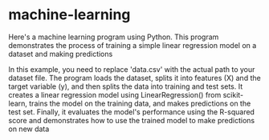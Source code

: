 # machine-learning
Here's a machine learning program using Python. This program demonstrates the process of training a simple linear regression model on a dataset and making predictions

In this example, you need to replace 'data.csv' with the actual path to your dataset file. The program loads the dataset, splits it into features (X) and the target variable (y), and then splits the data into training and test sets. It creates a linear regression model using LinearRegression() from scikit-learn, trains the model on the training data, and makes predictions on the test set. Finally, it evaluates the model's performance using the R-squared score and demonstrates how to use the trained model to make predictions on new data
